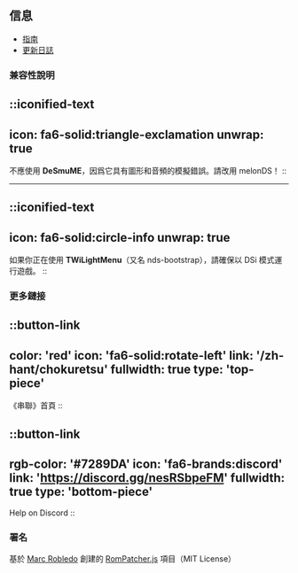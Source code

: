 ## 信息
* [指南](/zh-hant/chokuretsu/guide)
* [更新日誌](https://github.com/haroohie-club/ChokuretsuTranslationRelease/releases)

### 兼容性說明
::iconified-text
---
icon: fa6-solid:triangle-exclamation
unwrap: true
---
不應使用 **DeSmuME**，因爲它具有圖形和音頻的模擬錯誤。請改用 melonDS！
::

<hr/>

::iconified-text
---
icon: fa6-solid:circle-info
unwrap: true
---
如果你正在使用 **TWiLightMenu**（又名 nds-bootstrap），請確保以 DSi 模式運行遊戲。
::

### 更多鏈接
::button-link
---
color: 'red'
icon: 'fa6-solid:rotate-left'
link: '/zh-hant/chokuretsu'
fullwidth: true
type: 'top-piece'
---
《串聯》首頁
::

::button-link
---
rgb-color: '#7289DA'
icon: 'fa6-brands:discord'
link: 'https://discord.gg/nesRSbpeFM'
fullwidth: true
type: 'bottom-piece'
---
Help on Discord
::

### 署名
基於 [Marc Robledo](https://www.marcrobledo.com/) 創建的 [RomPatcher.js](https://github.com/marcrobledo/RomPatcher.js/) 項目（MIT License）